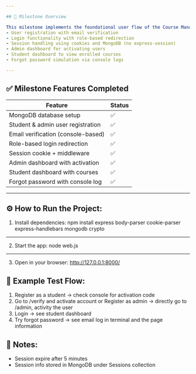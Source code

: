 ```yaml
---

## 🚀 Milestone Overview

This milestone implements the foundational user flow of the Course Management System. It focuses on:
- User registration with email verification
- Login functionality with role-based redirection
- Session handling using cookies and MongoDB (no express-session)
- Admin dashboard for activating users
- Student dashboard to view enrolled courses
- Forgot password simulation via console logs

---
```


## ✅ Milestone Features Completed

| Feature                            | Status  |
|------------------------------------|---------|
| MongoDB database setup             | ✅     |
| Student & admin user registration  | ✅     |
| Email verification (console-based) | ✅     |
| Role-based login redirection       | ✅     |
| Session cookie + middleware        | ✅     |
| Admin dashboard with activation    | ✅     |
| Student dashboard with courses     | ✅     |
| Forgot password with console log   | ✅     |

---

## ⚙️ How to Run the Project:
1. Install dependencies:
npm install express body-parser cookie-parser express-handlebars mongodb crypto
---
2. Start the app:
node web.js
---
3. Open in your browser:
http://127.0.0.1:8000/

## 🧪 Example Test Flow:
1. Register as a student → check console for activation code
2. Go to /verify and activate account or Register as admin → directly go to /admin, activity the user
3. Login → see student dashboard
4. Try forgot password → see email log in terminal and the page information

## 📌 Notes:
- Session expire after 5 minutes
- Session info stored in MongoDB under Sessions collection
